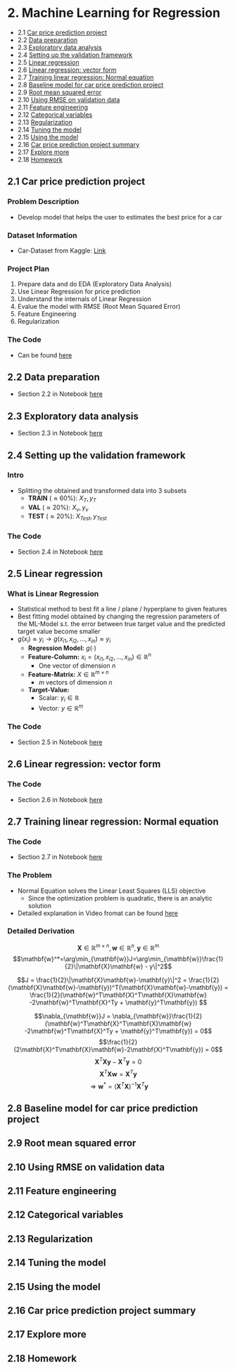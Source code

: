 # 2. Machine Learning for Regression

- 2.1 [Car price prediction project](##01-car-price-intro)
- 2.2 [Data preparation](#02-data-preparation)
- 2.3 [Exploratory data analysis](#03-eda)
- 2.4 [Setting up the validation framework](#04-validation-framework)
- 2.5 [Linear regression](#05-linear-regression-simple)
- 2.6 [Linear regression: vector form](#06-linear-regression-vector)
- 2.7 [Training linear regression: Normal equation](#07-linear-regression-training)
- 2.8 [Baseline model for car price prediction project](#08-baseline-model)
- 2.9 [Root mean squared error](#09-rmse)
- 2.10 [Using RMSE on validation data](#10-car-price-validation)
- 2.11 [Feature engineering](#11-feature-engineering)
- 2.12 [Categorical variables](#12-categorical-variables)
- 2.13 [Regularization](#13-regularization)
- 2.14 [Tuning the model](#14-tuning-model)
- 2.15 [Using the model](#15-using-model)
- 2.16 [Car price prediction project summary](#16-summary)
- 2.17 [Explore more](#17-explore-more)
- 2.18 [Homework](#homework)


<a id="01-car-price-intro"></a>
## 2.1 Car price prediction project

### Problem Description
- Develop model that helps the user to estimates the best price for a car

### Dataset Information
- Car-Dataset from Kaggle: [Link](https://www.kaggle.com/datasets/CooperUnion/cardataset)

### Project Plan

1. Prepare data and do EDA (Exploratory Data Analysis)
2. Use Linear Regression for price prediction
3. Understand the internals of Linear Regression
4. Evalue the model with RMSE (Root Mean Squared Error)
5. Feature Engineering
6. Regularization

### The Code
- Can be found [here](notebooks/carprice.ipynb)

<a id="02-data-preparation"></a>
## 2.2 Data preparation
- Section 2.2 in Notebook [here](notebooks/02-price-prediction.ipynb)

<a id="03-eda"></a>
## 2.3 Exploratory data analysis
- Section 2.3 in Notebook [here](notebooks/02-price-prediction.ipynb)


<a id="04-validation-framework"></a>
## 2.4 Setting up the validation framework

### Intro
- Splitting the obtained and transformed data into 3 subsets
    - **TRAIN** ($\approx 60\%$): $X_T, y_T$
    - **VAL** ($\approx 20\%$): $X_v, y_v$
    - **TEST** ($\approx 20\%$): $X_{Test}, y_{T
    est}$

### The Code
- Section 2.4 in Notebook [here](notebooks/02-price-prediction.ipynb)

<a id="05-linear-regression-simple"></a>
## 2.5 Linear regression

### What is Linear Regression
- Statistical method to best fit a line / plane / hyperplane to given features
- Best fitting model obtained by changing the regression parameters of the ML-Model s.t. the error between true target value and the predicted target value become smaller
- $g(x_i) \approx y_i \rightarrow g(x_{i1}, x_{i2}, ..., x_{in}) \approx y_i$
    - **Regression Model:** $g(\cdot)$
    - **Feature-Column:** $x_i = (x_{i1}, x_{i2}, ..., x_{in})\in\mathbb{R}^n$
        - One vector of dimension $n$
    - **Feature-Matrix:** $X \in \mathbb{R}^{m\times n}$
        - $m$ vectors of dimension $n$
    - **Target-Value:**
        - Scalar: $y_i\in\mathbb{R}$
        - Vector: $y\in\mathbb{R}^m$

### The Code
- Section 2.5 in Notebook [here](notebooks/02-price-prediction.ipynb)

<a id="06-linear-regression-vector"></a>
## 2.6 Linear regression: vector form

### The Code
- Section 2.6 in Notebook [here](notebooks/02-price-prediction.ipynb)

<a id="07-linear-regression-training"></a>
## 2.7 Training linear regression: Normal equation

### The Code
- Section 2.7 in Notebook [here](notebooks/02-price-prediction.ipynb)

### The Problem
- Normal Equation solves the Linear Least Squares (LLS) objective
    - Since the optimization problem is quadratic, there is an analytic solution
- Detailed explanation in Video fromat can be found [here](https://www.youtube.com/watch?v=NN7mBupK-8o)

### Detailed Derivation

$$\mathbf{X}\in\mathbb{R}^{m\times n},\mathbf{w}\in\mathbb{R}^{n},\mathbf{y}\in\mathbb{R}^{m}$$
$$\mathbf{w}^*=\arg\min_{\mathbf{w}}J=\arg\min_{\mathbf{w}}\frac{1}{2}\|\mathbf{X}\mathbf{w} - y\|^2$$

$$J = \frac{1}{2}\|\mathbf{X}\mathbf{w}-\mathbf{y}\|^2 = \frac{1}{2}(\mathbf{X}\mathbf{w}-\mathbf{y})^T(\mathbf{X}\mathbf{w}-\mathbf{y}) =
\frac{1}{2}(\mathbf{w}^T\mathbf{X}^T\mathbf{X}\mathbf{w} -2\mathbf{w}^T\mathbf{X}^Ty + \mathbf{y}^T\mathbf{y})
$$

$$\nabla_{\mathbf{w}}J = \nabla_{\mathbf{w}}\frac{1}{2}(\mathbf{w}^T\mathbf{X}^T\mathbf{X}\mathbf{w} -2\mathbf{w}^T\mathbf{X}^Ty + \mathbf{y}^T\mathbf{y}) = 0$$
$$\frac{1}{2}(2\mathbf{X}^T\mathbf{X}\mathbf{w}-2\mathbf{X}^T\mathbf{y}) = 0$$
$$\mathbf{X}^T\mathbf{X}\mathbf{y}-\mathbf{X}^T\mathbf{y} = 0$$
$$\mathbf{X}^T\mathbf{X}\mathbf{w} = \mathbf{X}^T\mathbf{y}$$
$$\Rightarrow \mathbf{w}^* = \left(\mathbf{X}^T\mathbf{X}\right)^{-1}\mathbf{X}^T\mathbf{y}$$


<a id="08-baseline-model"></a>
## 2.8 Baseline model for car price prediction project

<a id="09-rmse"></a>
## 2.9 Root mean squared error

<a id="10-car-price-validation"></a>
## 2.10 Using RMSE on validation data

<a id="11-feature-engineering"></a>
## 2.11 Feature engineering

<a id="12-categorical-variables"></a>
## 2.12 Categorical variables

<a id="13-regularization"></a>
## 2.13 Regularization

<a id="14-tuning-model"></a>
## 2.14 Tuning the model

<a id="15-using-model"></a>
## 2.15 Using the model

<a id="16-summary"></a>
## 2.16 Car price prediction project summary

<a id="17-explore-more"></a>
## 2.17 Explore more

<a id="homework"></a>
## 2.18 Homework
